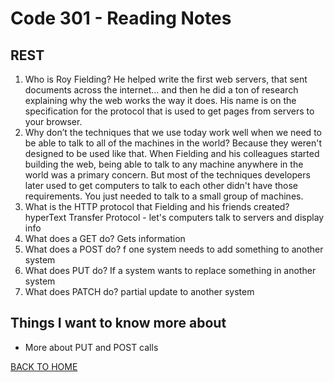 # Code 301 - Reading Notes

## REST

1. Who is Roy Fielding?
He helped write the first web servers, that sent documents across the internet… and then he did a ton of research explaining why the web works the way it does. His name is on the specification for the protocol that is used to get pages from servers to your browser.
2. Why don’t the techniques that we use today work well when we need to be able to talk to all of the machines in the world?
Because they weren't designed to be used like that. When Fielding and his colleagues started building the web, being able to talk to any machine anywhere in the world was a primary concern. But most of the techniques developers later used to get computers to talk to each other didn't have those requirements. You just needed to talk to a small group of machines.
3. What is the HTTP protocol that Fielding and his friends created?
hyperText Transfer Protocol - let's computers talk to servers and display info
4. What does a GET do?
Gets information
5. What does a POST do?
f one system needs to add something to another system
6. What does PUT do?
If a system wants to replace something in another system
7. What does PATCH do?
partial update to another system

## Things I want to know more about

- More about PUT and POST calls

[BACK TO HOME](../README.md)